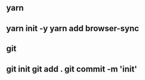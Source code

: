 <h2>yarn<h2>
yarn init -y  
yarn add browser-sync  

<h2>git<h2>
git init  
git add .  
git commit -m 'init'